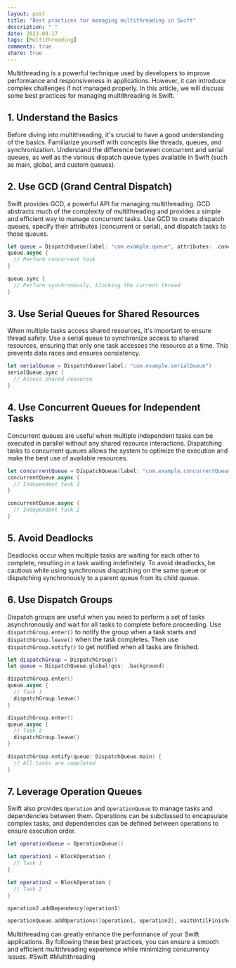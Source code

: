 ```yaml
---
layout: post
title: "Best practices for managing multithreading in Swift"
description: " "
date: 2023-09-17
tags: [Multithreading]
comments: true
share: true
---
```


Multithreading is a powerful technique used by developers to improve performance and responsiveness in applications. However, it can introduce complex challenges if not managed properly. In this article, we will discuss some best practices for managing multithreading in Swift.

## 1. Understand the Basics

Before diving into multithreading, it's crucial to have a good understanding of the basics. Familiarize yourself with concepts like threads, queues, and synchronization. Understand the difference between concurrent and serial queues, as well as the various dispatch queue types available in Swift (such as main, global, and custom queues).

## 2. Use GCD (Grand Central Dispatch)

Swift provides GCD, a powerful API for managing multithreading. GCD abstracts much of the complexity of multithreading and provides a simple and efficient way to manage concurrent tasks. Use GCD to create dispatch queues, specify their attributes (concurrent or serial), and dispatch tasks to those queues.

```swift
let queue = DispatchQueue(label: "com.example.queue", attributes: .concurrent)
queue.async {
  // Perform concurrent task
}

queue.sync {
  // Perform synchronously, blocking the current thread
}
```

## 3. Use Serial Queues for Shared Resources

When multiple tasks access shared resources, it's important to ensure thread safety. Use a serial queue to synchronize access to shared resources, ensuring that only one task accesses the resource at a time. This prevents data races and ensures consistency.

```swift
let serialQueue = DispatchQueue(label: "com.example.serialQueue")
serialQueue.sync {
  // Access shared resource
}
```

## 4. Use Concurrent Queues for Independent Tasks

Concurrent queues are useful when multiple independent tasks can be executed in parallel without any shared resource interactions. Dispatching tasks to concurrent queues allows the system to optimize the execution and make the best use of available resources.

```swift
let concurrentQueue = DispatchQueue(label: "com.example.concurrentQueue", attributes: .concurrent)
concurrentQueue.async {
  // Independent task 1
}

concurrentQueue.async {
  // Independent task 2
}
```

## 5. Avoid Deadlocks

Deadlocks occur when multiple tasks are waiting for each other to complete, resulting in a task waiting indefinitely. To avoid deadlocks, be cautious while using synchronous dispatching on the same queue or dispatching synchronously to a parent queue from its child queue.

## 6. Use Dispatch Groups

Dispatch groups are useful when you need to perform a set of tasks asynchronously and wait for all tasks to complete before proceeding. Use `dispatchGroup.enter()` to notify the group when a task starts and `dispatchGroup.leave()` when the task completes. Then use `dispatchGroup.notify()` to get notified when all tasks are finished.

```swift
let dispatchGroup = DispatchGroup()
let queue = DispatchQueue.global(qos: .background)

dispatchGroup.enter()
queue.async {
  // Task 1
  dispatchGroup.leave()
}

dispatchGroup.enter()
queue.async {
  // Task 2
  dispatchGroup.leave()
}

dispatchGroup.notify(queue: DispatchQueue.main) {
  // All tasks are completed
}
```

## 7. Leverage Operation Queues

Swift also provides `Operation` and `OperationQueue` to manage tasks and dependencies between them. Operations can be subclassed to encapsulate complex tasks, and dependencies can be defined between operations to ensure execution order.

```swift
let operationQueue = OperationQueue()

let operation1 = BlockOperation {
  // Task 1
}

let operation2 = BlockOperation {
  // Task 2
}

operation2.addDependency(operation1)

operationQueue.addOperations([operation1, operation2], waitUntilFinished: false)
```

Multithreading can greatly enhance the performance of your Swift applications. By following these best practices, you can ensure a smooth and efficient multithreading experience while minimizing concurrency issues. #Swift #Multithreading